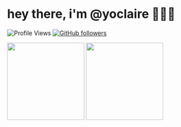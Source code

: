 # hey there, i'm @yoclaire 🧘🏻‍♀️

![Profile Views](https://komarev.com/ghpvc/?username=yoclaire&color=blueviolet)
[![GitHub followers](https://img.shields.io/github/followers/yoclaire.svg?style=social&label=Follow)](https://github.com/yoclaire?tab=followers)

<div>
  <img height="180em" src="https://github-readme-streak-stats.herokuapp.com/?user=yoclaire&hide_border=true" />
  <img height="180em" src="https://github-readme-stats.vercel.app/api/top-langs/?username=yoclaire&exclude_repo=yoclaire.github.io&show_icons=true&hide_border=true&layout=compact&langs_count=8"/>
</div>
